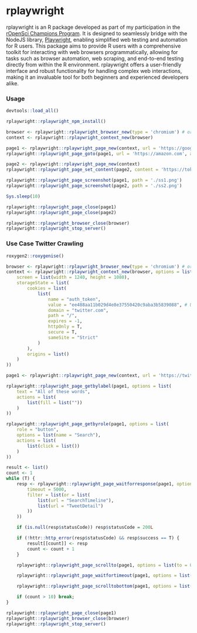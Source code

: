 # rplaywright

rplaywright is an R package developed as part of my participation in the [rOpenSci Champions Program](https://ropensci.org/champions/). It is designed to seamlessly bridge with the NodeJS library, [Playwright](https://playwright.dev/), enabling simplified web testing and automation for R users. This package aims to provide R users with a comprehensive toolkit for interacting with web browsers programmatically, allowing for tasks such as browser automation, web scraping, and end-to-end testing directly from within the R environment. rplaywright offers a user-friendly interface and robust functionality for handling complex web interactions, making it an invaluable tool for both beginners and experienced developers alike.

### Usage

```R
devtools::load_all()

rplaywright::rplaywright_npm_install()

browser <- rplaywright::rplaywright_browser_new(type = 'chromium') # or firefox or webkit
context <- rplaywright::rplaywright_context_new(browser)

page1 <- rplaywright::rplaywright_page_new(context, url = 'https://google.com')
rplaywright::rplaywright_page_goto(page1, url = 'https://amazon.com', async=T)

page2 <- rplaywright::rplaywright_page_new(context)
rplaywright::rplaywright_page_set_content(page2, content = 'https://tokopedia.com', async=F)

rplaywright::rplaywright_page_screenshot(page1, path = './ss1.png')
rplaywright::rplaywright_page_screenshot(page2, path = './ss2.png')

Sys.sleep(10)

rplaywright::rplaywright_page_close(page1)
rplaywright::rplaywright_page_close(page2)

rplaywright::rplaywright_browser_close(browser)
rplaywright::rplaywright_stop_server()
```

### Use Case Twitter Crawling

```R
roxygen2::roxygenise()

browser <- rplaywright::rplaywright_browser_new(type = 'chromium') # or firefox or webkit
context <- rplaywright::rplaywright_context_new(browser, options = list(
    screen = list(width = 1240, height = 1080),
    storageState = list(
        cookies = list(
            list(
                name = "auth_token",
                value = "ee488aa11b029d4e8e37550420c9aba3b5839088", # Use auth_token from cookies
                domain = "twitter.com",
                path = "/",
                expires = -1,
                httpOnly = T,
                secure = T,
                sameSite = "Strict"
            )
        ),
        origins = list()
    )
))

page1 <- rplaywright::rplaywright_page_new(context, url = 'https://twitter.com/search-advanced')

rplaywright::rplaywright_page_getbylabel(page1, options = list(
    text = "All of these words",
    actions = list(
        list(fill = list(""))
    )
))

rplaywright::rplaywright_page_getbyrole(page1, options = list(
    role = "button",
    options = list(name = "Search"),
    actions = list(
        list(click = list())
    )
))

result <- list()
count <- 1
while (T) {
    resp <- rplaywright::rplaywright_page_waitforresponse(page1, options = list(
        timeout = 5000,
        filter = list(or = list(
            list(url = "SearchTimeline"), 
            list(url = "TweetDetail")
        ))
    ))

    if (is.null(resp$statusCode)) resp$statusCode = 200L

    if (!httr::http_error(resp$statusCode) && resp$success == T) {
        result[[count]] <- resp
        count <- count + 1
    }

    rplaywright::rplaywright_page_scrollto(page1, options = list(to = 0))

    rplaywright::rplaywright_page_waitfortimeout(page1, options = list(timeout = 2000))

    rplaywright::rplaywright_page_scrolltobottom(page1, options = list())

    if (count > 10) break;
}

rplaywright::rplaywright_page_close(page1)
rplaywright::rplaywright_browser_close(browser)
rplaywright::rplaywright_stop_server()
```
